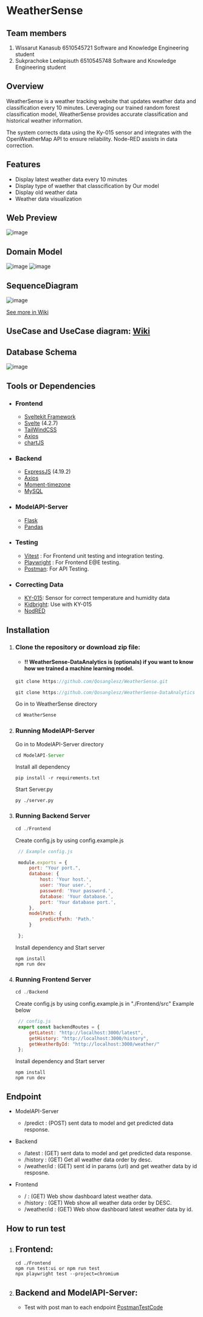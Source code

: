 # WeatherSense

## Team members
1.  Wissarut Kanasub 6510545721 Software and Knowledge Engineering student
2.  Sukprachoke Leelapisuth 6510545748 Software and Knowledge Engineering student

## Overview
 WeatherSense is a weather tracking website that updates weather data and classification every 10 minutes. Leveraging our trained random forest classification model, WeatherSense provides accurate classification and historical weather information.

 The system corrects data using the Ky-015 sensor and integrates with the OpenWeatherMap API to ensure reliability. Node-RED assists in data correction.

 ## Features
 - Display latest weather data every 10 minutes
 - Display type of waether that classcification by Our model
 - Display old weather data
 - Weather data visualization

 ## Web Preview
 ![image](https://github.com/Qosanglesz/WeatherSense/assets/114909150/0781fd07-7c46-49ad-a313-13c3adc9f48d)

 ## Domain Model
 ![image](https://github.com/Qosanglesz/WeatherSense/assets/114909150/9753813d-357b-432a-8237-bdb8e40ee7ee)
 ![image](https://github.com/Qosanglesz/WeatherSense/assets/114909150/008d0ce1-a382-4b86-9bd1-24f83cd50dc9)

 ## SequenceDiagram
 ![image](https://github.com/Qosanglesz/WeatherSense/assets/114909150/4e54b93f-8a68-4e56-8b0f-855dd7a22606)
 
 [See more in Wiki](https://github.com/Qosanglesz/WeatherSense/wiki/SequenceDiagram)
 
 ## UseCase and UseCase diagram: [Wiki](https://github.com/Qosanglesz/WeatherSense/wiki/UseCase)

 ## Database Schema
 ![image](https://github.com/Qosanglesz/WeatherSense/assets/114909150/6e607718-e6c6-4b08-ae39-4ecca996ee40)

 ## Tools or Dependencies
 - ### Frontend
    - [Sveltekit Framework](https://kit.svelte.dev/)
    - [Svelte](https://svelte.dev/) (4.2.7)
    - [TailWindCSS](https://tailwindcss.com/)
    - [Axios](https://axios-http.com/)
    - [chartJS](https://www.chartjs.org/)
 - ### Backend
    - [ExpressJS](https://expressjs.com/) (4.19.2)
    - [Axios](https://axios-http.com/)
    - [Moment-timezone](https://momentjs.com/timezone/)
    - [MySQL](https://www.mysql.com/)
- ### ModelAPI-Server
    - [Flask](https://flask.palletsprojects.com/)
    - [Pandas](https://pandas.pydata.org/)
- ### Testing
    - [Vitest](https://vitest.dev/) : For Frontend unit testing and integration testing.
    - [Playwright](https://playwright.dev/) : For Frontend E@E testing.
    - [Postman](https://www.postman.com/): For API Testing.
- ### Correcting Data
    - [KY-015](https://arduinomodules.info/ky-015-temperature-humidity-sensor-module/): Sensor for correct temperature and humidity data
    - [Kidbright](https://kid-bright.org/): Use with KY-015
    - [NodRED](https://nodered.org/)

## Installation

1. ### Clone the repository or download zip file:
    - #### !! WeatherSense-DataAnalytics is (optionals) if you want to know how we trained a machine learning model.

   ```js
   git clone https://github.com/Qosanglesz/WeatherSense.git

   git clone https://github.com/Qosanglesz/WeatherSense-DataAnalytics
   ```
   Go in to WeatherSense directory
   ```js
   cd WeatherSense
   ```

2. ### Running ModelAPI-Server
    Go in to ModelAPI-Server directory
   ```js
   cd ModelAPI-Server
   ```
   Install all dependency
   ```
   pip install -r requirements.txt
   ```
    Start Server.py
   ```
   py ./server.py
   ```

3. ### Running Backend Server
   ```js
   cd ./Frontend
   ```
   Create config.js by using config.example.js
   ```js
    // Example config.js

    module.exports = {
        port: "Your port.",
        database: {
            host: 'Your host.',
            user: 'Your user.',
            password: 'Your password.',
            database: 'Your database.',
            port: 'Your database port.',
        },
        modelPath: {
            predictPath: 'Path.'
        }

    };
   ```
   Install dependency and Start server
   ```
   npm install
   npm run dev
   ```
4. ### Running Frontend Server
    ```js
   cd ./Backend
   ```
   Create config.js by using config.example.js in "./Frontend/src" Example below
   ```js
    // config.js
    export const backendRoutes = {
        getLatest: "http://localhost:3000/latest",
        getHistory: "http://localhost:3000/history",
        getWeatherById: "http://localhost:3000/weather/"
    };
   ```
   Install dependency and Start server
   ```
   npm install
   npm run dev
   ```
## Endpoint
- ModelAPI-Server
  - /predict : (POST) sent data to model and get predicted data response.
  
- Backend
  - /latest : (GET) sent data to model and get predicted data response.
  - /history : (GET) Get all weather data order by desc.
  - /weather/id : (GET) sent id in params (url) and get weather data by id resposne.
 
- Frontend
  - / : (GET) Web show dashboard latest weather data.
  - /history : (GET) Web show all weather data order by DESC.
  - /weather/id : (GET) Web show dashboard latest weather data by id.

## How to run test
1. ## Frontend:

   ```
   cd ./Frontend
   npm run test:ui or npm run test
   npx playwright test --project=chromium
   ```
1. ## Backend and ModelAPI-Server:
   - Test with post man to each endpoint [PostmanTestCode](https://github.com/Qosanglesz/WeatherSense/wiki/Postman-Test-code)

  
